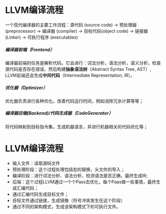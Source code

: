 # LLVM编译流程

一个现代编译器的主要工作流程：源代码 (source code) → 预处理器 (preprocessor) → 编译器 (compiler) → 目标代码(object code) → 链接器 (Linker) → 可执行程序 (executables)

##### 编译器前端（Frontend）

编译器前端的任务是解析代码。它会进行：词法分析，语法分析，语义分析，检查源代码是否存在错误，然后构建**抽象语法树**（Abstract Syntax Tree, AST）, LLVM前端还会生成**中间代码**（Intermediate Representation, IR）。

##### 优化器（Optimizer）

优化器负责进行各种优化。改善代码运行时间，例如消除冗余计算等等；

##### 编译器后端(Backend)/代码生成器（CodeGenerator）

将代码映射到目标指令集。生成机器语言，并进行机器相关的代码优化等；



# LLVM编译流程

-  输入文件：读取源码文件
-  预处理阶段：这个过程处理包括宏的替换，头文件的导入；
-  编译阶段：进行词法分析、语法分析、检测语法是否正确，最终生成IR;
-  后端：这个过程LLVM通过一个个Pass去优化，每个Paas做一些事情，最终生成汇编代码；
-  通过汇编代码生成目标文件；
-  目标文件通过链接，生成镜像（符号冲突发生在这个阶段）
-  通过不同的架构模式，生成该架构模式下的可执行文件。
